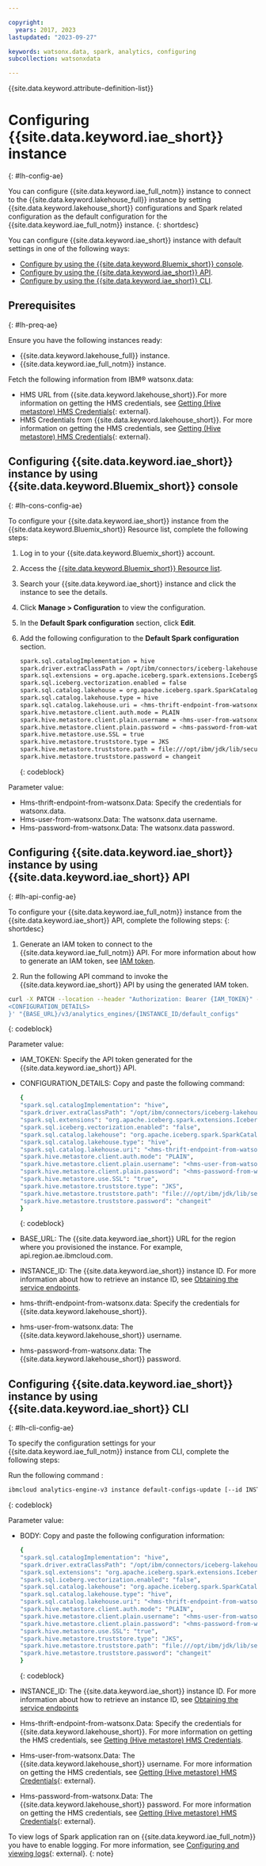 ```yaml
---

copyright:
  years: 2017, 2023
lastupdated: "2023-09-27"

keywords: watsonx.data, spark, analytics, configuring
subcollection: watsonxdata

---
```


{{site.data.keyword.attribute-definition-list}}

# Configuring {{site.data.keyword.iae_short}} instance
{: #lh-config-ae}

You can configure {{site.data.keyword.iae_full_notm}} instance to connect to the {{site.data.keyword.lakehouse_full}} instance by setting {{site.data.keyword.lakehouse_short}} configurations and Spark related configuration as the default configuration for the {{site.data.keyword.iae_full_notm}} instance.
{: shortdesc}

You can configure {{site.data.keyword.iae_short}} instance with default settings in one of the following ways:

* [Configure by using the {{site.data.keyword.Bluemix_short}} console](#lh-cons-config-ae).
* [Configure by using the {{site.data.keyword.iae_short}} API](#lh-api-config-ae).
* [Configure by using the {{site.data.keyword.iae_short}} CLI](#lh-cli-config-ae).


## Prerequisites
{: #lh-preq-ae}

Ensure you have the following instances ready:

* {{site.data.keyword.lakehouse_full}} instance.
* {{site.data.keyword.iae_full_notm}} instance.

Fetch the following information from IBM® watsonx.data:
* HMS URL from {{site.data.keyword.lakehouse_short}}.For more information on getting the HMS credentials, see [Getting (Hive metastore) HMS Credentials](watsonxdata?topic=watsonxdata-hms){: external}.
* HMS Credentials from {{site.data.keyword.lakehouse_short}}. For more information on getting the HMS credentials, see [Getting (Hive metastore) HMS Credentials](watsonxdata?topic=watsonxdata-hms){: external}.

## Configuring {{site.data.keyword.iae_short}} instance by using {{site.data.keyword.Bluemix_short}} console
{: #lh-cons-config-ae}

To configure your {{site.data.keyword.iae_short}} instance from the {{site.data.keyword.Bluemix_short}} Resource list, complete the following steps:


1. Log in to your {{site.data.keyword.Bluemix_short}} account.
1. Access the [{{site.data.keyword.Bluemix_short}} Resource list](https://test.cloud.ibm.com/resources).
1. Search your {{site.data.keyword.iae_short}} instance and click the instance to see the details.
1. Click **Manage > Configuration** to view the configuration.
1. In the **Default Spark configuration** section, click **Edit**.
1. Add the following configuration to the **Default Spark configuration** section.

    ```bash
    spark.sql.catalogImplementation = hive
    spark.driver.extraClassPath = /opt/ibm/connectors/iceberg-lakehouse/iceberg-3.3.2-1.2.1-hms-4.0.0-shaded.jar
    spark.sql.extensions = org.apache.iceberg.spark.extensions.IcebergSparkSessionExtensions
    spark.sql.iceberg.vectorization.enabled = false
    spark.sql.catalog.lakehouse = org.apache.iceberg.spark.SparkCatalog
    spark.sql.catalog.lakehouse.type = hive
    spark.sql.catalog.lakehouse.uri = <hms-thrift-endpoint-from-watsonx.data> for example (thrift://81823aaf-8a88-4bee-a0a1-6e76a42dc833.cfjag3sf0s5o87astjo0.databases.appdomain.cloud:32683)
    spark.hive.metastore.client.auth.mode = PLAIN
    spark.hive.metastore.client.plain.username = <hms-user-from-watsonx.data> (for example, ibmlhapikey)
    spark.hive.metastore.client.plain.password = <hms-password-from-watsonx.data>
    spark.hive.metastore.use.SSL = true
    spark.hive.metastore.truststore.type = JKS
    spark.hive.metastore.truststore.path = file:///opt/ibm/jdk/lib/security/cacerts
    spark.hive.metastore.truststore.password = changeit
    ```
    {: codeblock}

Parameter value:
* Hms-thrift-endpoint-from-watsonx.Data: Specify the credentials for watsonx.data.
* Hms-user-from-watsonx.Data: The watsonx.data username.
* Hms-password-from-watsonx.Data: The watsonx.data password.

## Configuring {{site.data.keyword.iae_short}} instance by using {{site.data.keyword.iae_short}} API
{: #lh-api-config-ae}

To configure your {{site.data.keyword.iae_full_notm}} instance from the {{site.data.keyword.iae_short}} API, complete the following steps:
{: shortdesc}

1. Generate an IAM token to connect to the {{site.data.keyword.iae_full_notm}} API. For more information about how to generate an IAM token, see [IAM token](https://cloud.ibm.com/docs/AnalyticsEngine?topic=AnalyticsEngine-retrieve-endpoints-serverless#endpoints-cli).

1. Run the following API command to invoke the {{site.data.keyword.iae_short}} API by using the generated IAM token.

```bash
curl -X PATCH --location --header "Authorization: Bearer {IAM_TOKEN}" --header "Accept: application/json" --header "Content-Type: application/merge-patch+json" --data '{
<CONFIGURATION_DETAILS>
}' "{BASE_URL}/v3/analytics_engines/{INSTANCE_ID/default_configs"
```
{: codeblock}

Parameter value:
* IAM_TOKEN: Specify the API token generated for the {{site.data.keyword.iae_short}} API.
* CONFIGURATION_DETAILS: Copy and paste the following command:
    ```bash
    {
    "spark.sql.catalogImplementation": "hive",
    "spark.driver.extraClassPath": "/opt/ibm/connectors/iceberg-lakehouse/iceberg-3.3.2-1.2.1-hms-4.0.0-shaded.jar",
    "spark.sql.extensions": "org.apache.iceberg.spark.extensions.IcebergSparkSessionExtensions",
    "spark.sql.iceberg.vectorization.enabled": "false",
    "spark.sql.catalog.lakehouse": "org.apache.iceberg.spark.SparkCatalog",
    "spark.sql.catalog.lakehouse.type": "hive",
    "spark.sql.catalog.lakehouse.uri": "<hms-thrift-endpoint-from-watsonx.data> for example (thrift://81823aaf-8a88-4bee-a0a1-6e76a42dc833.cfjag3sf0s5o87astjo0.databases.appdomain.cloud:32683) ",
    "spark.hive.metastore.client.auth.mode": "PLAIN",
    "spark.hive.metastore.client.plain.username": "<hms-user-from-watsonx.data> (for example, ibmlhapikey)",
    "spark.hive.metastore.client.plain.password": "<hms-password-from-watsonx.data>",
    "spark.hive.metastore.use.SSL": "true",
    "spark.hive.metastore.truststore.type": "JKS",
    "spark.hive.metastore.truststore.path": "file:///opt/ibm/jdk/lib/security/cacerts",
    "spark.hive.metastore.truststore.password": "changeit"
    }
    ```
    {: codeblock}

* BASE_URL: The {{site.data.keyword.iae_short}} URL for the region where you provisioned the instance. For example, api.region.ae.ibmcloud.com.
* INSTANCE_ID: The {{site.data.keyword.iae_short}} instance ID. For more information about how to retrieve an instance ID, see [Obtaining the service endpoints](https://cloud.ibm.com/docs/AnalyticsEngine?topic=AnalyticsEngine-retrieve-endpoints-serverless#endpoints-cli).
* hms-thrift-endpoint-from-watsonx.data: Specify the credentials for {{site.data.keyword.lakehouse_short}}.
* hms-user-from-watsonx.data: The {{site.data.keyword.lakehouse_short}} username.
* hms-password-from-watsonx.data: The {{site.data.keyword.lakehouse_short}} password.

## Configuring {{site.data.keyword.iae_short}} instance by using {{site.data.keyword.iae_short}} CLI
{: #lh-cli-config-ae}

To specify the configuration settings for your {{site.data.keyword.iae_full_notm}} instance from CLI, complete the following steps:


Run the following command :

```bash
ibmcloud analytics-engine-v3 instance default-configs-update [--id INSTANCE_ID] --body BODY
```
{: codeblock}

Parameter value:
* BODY: Copy and paste the following configuration information:
    ```bash
    {
    "spark.sql.catalogImplementation": "hive",
    "spark.driver.extraClassPath": "/opt/ibm/connectors/iceberg-lakehouse/iceberg-3.3.2-1.2.1-hms-4.0.0-shaded.jar",
    "spark.sql.extensions": "org.apache.iceberg.spark.extensions.IcebergSparkSessionExtensions",
    "spark.sql.iceberg.vectorization.enabled": "false",
    "spark.sql.catalog.lakehouse": "org.apache.iceberg.spark.SparkCatalog",
    "spark.sql.catalog.lakehouse.type": "hive",
    "spark.sql.catalog.lakehouse.uri": "<hms-thrift-endpoint-from-watsonx.data> for example (thrift://81823aaf-8a88-4bee-a0a1-6e76a42dc833.cfjag3sf0s5o87astjo0.databases.appdomain.cloud:32683) ",
    "spark.hive.metastore.client.auth.mode": "PLAIN",
    "spark.hive.metastore.client.plain.username": "<hms-user-from-watsonx.data> (for example, ibmlhapikey)",
    "spark.hive.metastore.client.plain.password": "<hms-password-from-watsonx.data>",
    "spark.hive.metastore.use.SSL": "true",
    "spark.hive.metastore.truststore.type": "JKS",
    "spark.hive.metastore.truststore.path": "file:///opt/ibm/jdk/lib/security/cacerts",
    "spark.hive.metastore.truststore.password": "changeit"
    }
    ```
    {: codeblock}

* INSTANCE_ID: The {{site.data.keyword.iae_short}} instance ID. For more information about how to retrieve an instance ID, see [Obtaining the service endpoints](https://cloud.ibm.com/docs/AnalyticsEngine?topic=AnalyticsEngine-retrieve-endpoints-serverless#endpoints-cli)
* Hms-thrift-endpoint-from-watsonx.Data: Specify the credentials for {{site.data.keyword.lakehouse_short}}. For more information on getting the HMS credentials, see [Getting (Hive metastore) HMS Credentials](watsonxdata?topic=watsonxdata-hms).
* Hms-user-from-watsonx.Data: The {{site.data.keyword.lakehouse_short}} username. For more information on getting the HMS credentials, see [Getting (Hive metastore) HMS Credentials](watsonxdata?topic=watsonxdata-hms){: external}.
* Hms-password-from-watsonx.Data: The {{site.data.keyword.lakehouse_short}} password. For more information on getting the HMS credentials, see [Getting (Hive metastore) HMS Credentials](watsonxdata?topic=watsonxdata-hms){: external}.

To view logs of Spark application ran on {{site.data.keyword.iae_full_notm}} you have to enable logging. For more information, see [Configuring and viewing logs](https://cloud.ibm.com/docs/AnalyticsEngine?topic=AnalyticsEngine-viewing-logs){: external}.
{: note}
